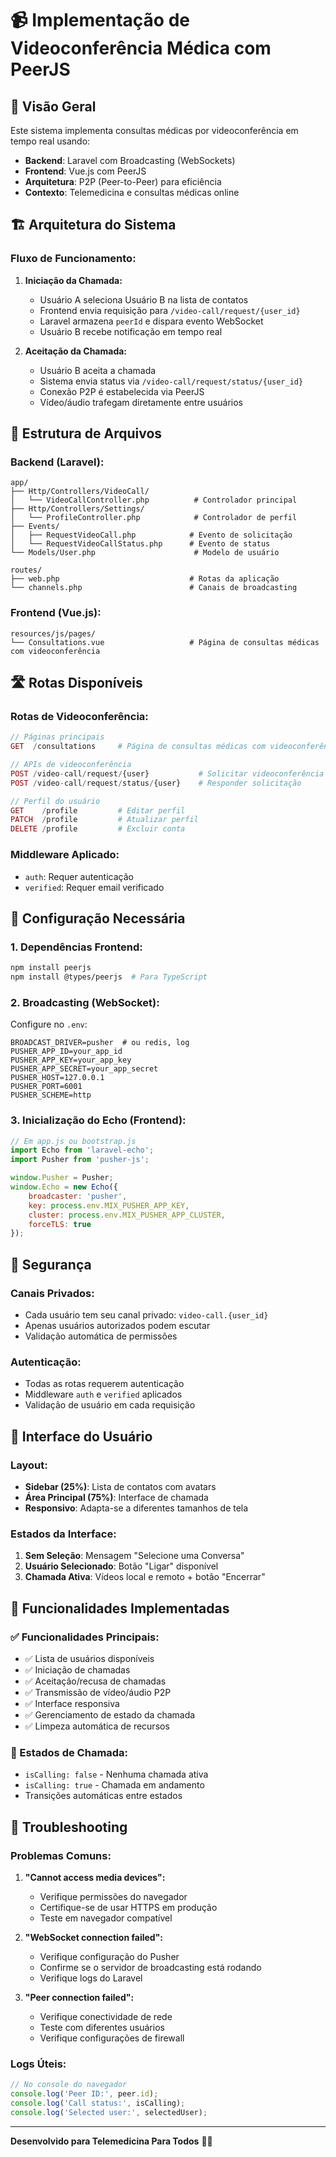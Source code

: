 # 📹 Implementação de Videoconferência Médica com PeerJS

## 🎯 Visão Geral

Este sistema implementa consultas médicas por videoconferência em tempo real usando:
- **Backend**: Laravel com Broadcasting (WebSockets)
- **Frontend**: Vue.js com PeerJS
- **Arquitetura**: P2P (Peer-to-Peer) para eficiência
- **Contexto**: Telemedicina e consultas médicas online

## 🏗️ Arquitetura do Sistema

### **Fluxo de Funcionamento:**

1. **Iniciação da Chamada:**
   - Usuário A seleciona Usuário B na lista de contatos
   - Frontend envia requisição para `/video-call/request/{user_id}`
   - Laravel armazena `peerId` e dispara evento WebSocket
   - Usuário B recebe notificação em tempo real

2. **Aceitação da Chamada:**
   - Usuário B aceita a chamada
   - Sistema envia status via `/video-call/request/status/{user_id}`
   - Conexão P2P é estabelecida via PeerJS
   - Vídeo/áudio trafegam diretamente entre usuários

## 📁 Estrutura de Arquivos

### **Backend (Laravel):**
```
app/
├── Http/Controllers/VideoCall/
│   └── VideoCallController.php          # Controlador principal
├── Http/Controllers/Settings/
│   └── ProfileController.php            # Controlador de perfil
├── Events/
│   ├── RequestVideoCall.php            # Evento de solicitação
│   └── RequestVideoCallStatus.php      # Evento de status
└── Models/User.php                      # Modelo de usuário

routes/
├── web.php                             # Rotas da aplicação
└── channels.php                        # Canais de broadcasting
```

### **Frontend (Vue.js):**
```
resources/js/pages/
└── Consultations.vue                   # Página de consultas médicas com videoconferência
```

## 🛣️ Rotas Disponíveis

### **Rotas de Videoconferência:**
```php
// Páginas principais
GET  /consultations     # Página de consultas médicas com videoconferência

// APIs de videoconferência
POST /video-call/request/{user}           # Solicitar videoconferência
POST /video-call/request/status/{user}    # Responder solicitação

// Perfil do usuário
GET    /profile         # Editar perfil
PATCH  /profile         # Atualizar perfil
DELETE /profile         # Excluir conta
```

### **Middleware Aplicado:**
- `auth`: Requer autenticação
- `verified`: Requer email verificado

## 🔧 Configuração Necessária

### **1. Dependências Frontend:**
```bash
npm install peerjs
npm install @types/peerjs  # Para TypeScript
```

### **2. Broadcasting (WebSocket):**
Configure no `.env`:
```env
BROADCAST_DRIVER=pusher  # ou redis, log
PUSHER_APP_ID=your_app_id
PUSHER_APP_KEY=your_app_key
PUSHER_APP_SECRET=your_app_secret
PUSHER_HOST=127.0.0.1
PUSHER_PORT=6001
PUSHER_SCHEME=http
```

### **3. Inicialização do Echo (Frontend):**
```javascript
// Em app.js ou bootstrap.js
import Echo from 'laravel-echo';
import Pusher from 'pusher-js';

window.Pusher = Pusher;
window.Echo = new Echo({
    broadcaster: 'pusher',
    key: process.env.MIX_PUSHER_APP_KEY,
    cluster: process.env.MIX_PUSHER_APP_CLUSTER,
    forceTLS: true
});
```

## 🔐 Segurança

### **Canais Privados:**
- Cada usuário tem seu canal privado: `video-call.{user_id}`
- Apenas usuários autorizados podem escutar
- Validação automática de permissões

### **Autenticação:**
- Todas as rotas requerem autenticação
- Middleware `auth` e `verified` aplicados
- Validação de usuário em cada requisição

## 🎨 Interface do Usuário

### **Layout:**
- **Sidebar (25%)**: Lista de contatos com avatars
- **Área Principal (75%)**: Interface de chamada
- **Responsivo**: Adapta-se a diferentes tamanhos de tela

### **Estados da Interface:**
1. **Sem Seleção**: Mensagem "Selecione uma Conversa"
2. **Usuário Selecionado**: Botão "Ligar" disponível
3. **Chamada Ativa**: Vídeos local e remoto + botão "Encerrar"

## 🔧 Funcionalidades Implementadas

### **✅ Funcionalidades Principais:**
- ✅ Lista de usuários disponíveis
- ✅ Iniciação de chamadas
- ✅ Aceitação/recusa de chamadas
- ✅ Transmissão de vídeo/áudio P2P
- ✅ Interface responsiva
- ✅ Gerenciamento de estado da chamada
- ✅ Limpeza automática de recursos

### **🔄 Estados de Chamada:**
- `isCalling: false` - Nenhuma chamada ativa
- `isCalling: true` - Chamada em andamento
- Transições automáticas entre estados

## 🐛 Troubleshooting

### **Problemas Comuns:**

1. **"Cannot access media devices":**
   - Verifique permissões do navegador
   - Certifique-se de usar HTTPS em produção
   - Teste em navegador compatível

2. **"WebSocket connection failed":**
   - Verifique configuração do Pusher
   - Confirme se o servidor de broadcasting está rodando
   - Verifique logs do Laravel

3. **"Peer connection failed":**
   - Verifique conectividade de rede
   - Teste com diferentes usuários
   - Verifique configurações de firewall

### **Logs Úteis:**
```javascript
// No console do navegador
console.log('Peer ID:', peer.id);
console.log('Call status:', isCalling);
console.log('Selected user:', selectedUser);
```

---

**Desenvolvido para Telemedicina Para Todos** 🏥✨
